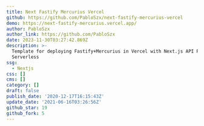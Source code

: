 ```yaml
---
title: Next Fastify Mercurius Vercel
github: https://github.com/PabloSzx/next-fastify-mercurius-vercel
demo: https://next-fastify-mercurius.vercel.app/
author: PabloSzx
author_link: https://github.com/PabloSzx
date: 2023-11-30T03:27:42.869Z
description: >-
  Template for deploying Fastify+Mercurius in Vercel with Next.js API Routes /
  Serverless
ssg:
  - Nextjs
css: []
cms: []
category: []
draft: false
publish_date: '2020-12-17T16:15:43Z'
update_date: '2021-06-16T03:26:56Z'
github_star: 19
github_fork: 5
---
```

